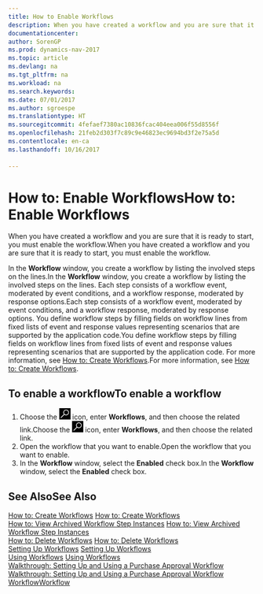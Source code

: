 ```yaml
---
title: How to Enable Workflows
description: When you have created a workflow and you are sure that it is ready to start, you must enable the workflow.
documentationcenter: 
author: SorenGP
ms.prod: dynamics-nav-2017
ms.topic: article
ms.devlang: na
ms.tgt_pltfrm: na
ms.workload: na
ms.search.keywords: 
ms.date: 07/01/2017
ms.author: sgroespe
ms.translationtype: HT
ms.sourcegitcommit: 4fefaef7380ac10836fcac404eea006f55d8556f
ms.openlocfilehash: 21feb2d303f7c89c9e46823ec9694bd3f2e75a5d
ms.contentlocale: en-ca
ms.lasthandoff: 10/16/2017

---
```

# <a name="how-to-enable-workflows"></a><span data-ttu-id="71fd4-103">How to: Enable Workflows</span><span class="sxs-lookup"><span data-stu-id="71fd4-103">How to: Enable Workflows</span></span>
<span data-ttu-id="71fd4-104">When you have created a workflow and you are sure that it is ready to start, you must enable the workflow.</span><span class="sxs-lookup"><span data-stu-id="71fd4-104">When you have created a workflow and you are sure that it is ready to start, you must enable the workflow.</span></span>  

 <span data-ttu-id="71fd4-105">In the **Workflow** window, you create a workflow by listing the involved steps on the lines.</span><span class="sxs-lookup"><span data-stu-id="71fd4-105">In the **Workflow** window, you create a workflow by listing the involved steps on the lines.</span></span> <span data-ttu-id="71fd4-106">Each step consists of a workflow event, moderated by event conditions, and a workflow response, moderated by response options.</span><span class="sxs-lookup"><span data-stu-id="71fd4-106">Each step consists of a workflow event, moderated by event conditions, and a workflow response, moderated by response options.</span></span> <span data-ttu-id="71fd4-107">You define workflow steps by filling fields on workflow lines from fixed lists of event and response values representing scenarios that are supported by the application code.</span><span class="sxs-lookup"><span data-stu-id="71fd4-107">You define workflow steps by filling fields on workflow lines from fixed lists of event and response values representing scenarios that are supported by the application code.</span></span> <span data-ttu-id="71fd4-108">For more information, see [How to: Create Workflows](across-how-to-create-workflows.md).</span><span class="sxs-lookup"><span data-stu-id="71fd4-108">For more information, see [How to: Create Workflows](across-how-to-create-workflows.md).</span></span>  

## <a name="to-enable-a-workflow"></a><span data-ttu-id="71fd4-109">To enable a workflow</span><span class="sxs-lookup"><span data-stu-id="71fd4-109">To enable a workflow</span></span>  
1.  <span data-ttu-id="71fd4-110">Choose the ![Search for Page or Report](media/ui-search/search_small.png "Search for Page or Report icon") icon, enter **Workflows**, and then choose the related link.</span><span class="sxs-lookup"><span data-stu-id="71fd4-110">Choose the ![Search for Page or Report](media/ui-search/search_small.png "Search for Page or Report icon") icon, enter **Workflows**, and then choose the related link.</span></span>  
2.  <span data-ttu-id="71fd4-111">Open the workflow that you want to enable.</span><span class="sxs-lookup"><span data-stu-id="71fd4-111">Open the workflow that you want to enable.</span></span>  
3.  <span data-ttu-id="71fd4-112">In the **Workflow** window, select the **Enabled** check box.</span><span class="sxs-lookup"><span data-stu-id="71fd4-112">In the **Workflow** window, select the **Enabled** check box.</span></span>  

## <a name="see-also"></a><span data-ttu-id="71fd4-113">See Also</span><span class="sxs-lookup"><span data-stu-id="71fd4-113">See Also</span></span>  
 <span data-ttu-id="71fd4-114">[How to: Create Workflows](across-how-to-create-workflows.md) </span><span class="sxs-lookup"><span data-stu-id="71fd4-114">[How to: Create Workflows](across-how-to-create-workflows.md) </span></span>  
 <span data-ttu-id="71fd4-115">[How to: View Archived Workflow Step Instances](across-how-to-view-archived-workflow-step-instances.md) </span><span class="sxs-lookup"><span data-stu-id="71fd4-115">[How to: View Archived Workflow Step Instances](across-how-to-view-archived-workflow-step-instances.md) </span></span>  
 <span data-ttu-id="71fd4-116">[How to: Delete Workflows](across-how-to-delete-workflows.md) </span><span class="sxs-lookup"><span data-stu-id="71fd4-116">[How to: Delete Workflows](across-how-to-delete-workflows.md) </span></span>  
 <span data-ttu-id="71fd4-117">[Setting Up Workflows](across-set-up-workflows.md) </span><span class="sxs-lookup"><span data-stu-id="71fd4-117">[Setting Up Workflows](across-set-up-workflows.md) </span></span>  
 <span data-ttu-id="71fd4-118">[Using Workflows](across-use-workflows.md) </span><span class="sxs-lookup"><span data-stu-id="71fd4-118">[Using Workflows](across-use-workflows.md) </span></span>  
 <span data-ttu-id="71fd4-119">[Walkthrough: Setting Up and Using a Purchase Approval Workflow](walkthrough-setting-up-and-using-a-purchase-approval-workflow.md) </span><span class="sxs-lookup"><span data-stu-id="71fd4-119">[Walkthrough: Setting Up and Using a Purchase Approval Workflow](walkthrough-setting-up-and-using-a-purchase-approval-workflow.md) </span></span>  
 [<span data-ttu-id="71fd4-120">Workflow</span><span class="sxs-lookup"><span data-stu-id="71fd4-120">Workflow</span></span>](across-workflow.md)   


